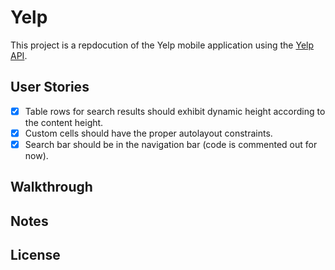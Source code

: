 # Yelp

This project is a repdocution of the Yelp mobile application using the [Yelp API](http://www.yelp.com/developers/documentation/v2/search_api).

## User Stories

- [X] Table rows for search results should exhibit dynamic height according to the content height.
- [X] Custom cells should have the proper autolayout constraints.
- [X] Search bar should be in the navigation bar (code is commented out for now).

## Walkthrough

## Notes

## License
